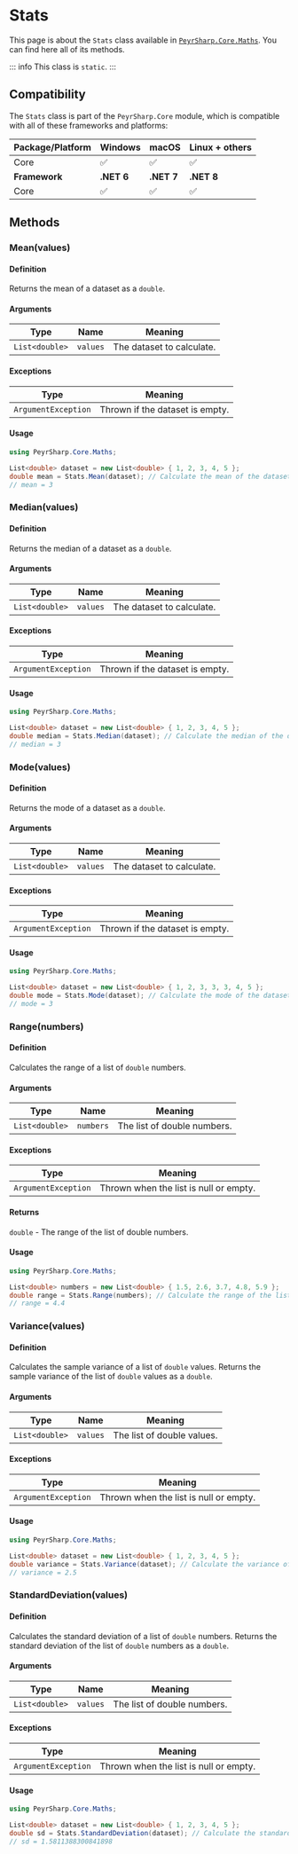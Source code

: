 # Stats

This page is about the `Stats` class available in [`PeyrSharp.Core.Maths`](/core/maths).
You can find here all of its methods.

::: info
This class is `static`.
:::

## Compatibility

The `Stats` class is part of the `PeyrSharp.Core` module, which is compatible with all of these frameworks and platforms:

| Package/Platform | Windows    | macOS      | Linux + others |
| ---------------- | ---------- | ---------- | -------------- |
| Core             | ✅         | ✅         | ✅             |
| **Framework**    | **.NET 6** | **.NET 7** | **.NET 8**     |
| Core             | ✅         | ✅         | ✅             |

## Methods

### Mean(values)

#### Definition

Returns the mean of a dataset as a `double`.

#### Arguments

| Type           | Name     | Meaning                   |
| -------------- | -------- | ------------------------- |
| `List<double>` | `values` | The dataset to calculate. |

#### Exceptions

| Type                | Meaning                         |
| ------------------- | ------------------------------- |
| `ArgumentException` | Thrown if the dataset is empty. |

#### Usage

```c#
using PeyrSharp.Core.Maths;

List<double> dataset = new List<double> { 1, 2, 3, 4, 5 };
double mean = Stats.Mean(dataset); // Calculate the mean of the dataset
// mean = 3
```

### Median(values)

#### Definition

Returns the median of a dataset as a `double`.

#### Arguments

| Type           | Name     | Meaning                   |
| -------------- | -------- | ------------------------- |
| `List<double>` | `values` | The dataset to calculate. |

#### Exceptions

| Type                | Meaning                         |
| ------------------- | ------------------------------- |
| `ArgumentException` | Thrown if the dataset is empty. |

#### Usage

```c#
using PeyrSharp.Core.Maths;

List<double> dataset = new List<double> { 1, 2, 3, 4, 5 };
double median = Stats.Median(dataset); // Calculate the median of the dataset
// median = 3
```

### Mode(values)

#### Definition

Returns the mode of a dataset as a `double`.

#### Arguments

| Type           | Name     | Meaning                   |
| -------------- | -------- | ------------------------- |
| `List<double>` | `values` | The dataset to calculate. |

#### Exceptions

| Type                | Meaning                         |
| ------------------- | ------------------------------- |
| `ArgumentException` | Thrown if the dataset is empty. |

#### Usage

```c#
using PeyrSharp.Core.Maths;

List<double> dataset = new List<double> { 1, 2, 3, 3, 3, 4, 5 };
double mode = Stats.Mode(dataset); // Calculate the mode of the dataset
// mode = 3
```

### Range(numbers)

#### Definition

Calculates the range of a list of `double` numbers.

#### Arguments

| Type           | Name      | Meaning                     |
| -------------- | --------- | --------------------------- |
| `List<double>` | `numbers` | The list of double numbers. |

#### Exceptions

| Type                | Meaning                                |
| ------------------- | -------------------------------------- |
| `ArgumentException` | Thrown when the list is null or empty. |

#### Returns

`double` - The range of the list of double numbers.

#### Usage

```c#
using PeyrSharp.Core.Maths;

List<double> numbers = new List<double> { 1.5, 2.6, 3.7, 4.8, 5.9 };
double range = Stats.Range(numbers); // Calculate the range of the list of numbers
// range = 4.4
```

### Variance(values)

#### Definition

Calculates the sample variance of a list of `double` values. Returns the sample variance of the list of `double` values as a `double`.

#### Arguments

| Type           | Name     | Meaning                    |
| -------------- | -------- | -------------------------- |
| `List<double>` | `values` | The list of double values. |

#### Exceptions

| Type                | Meaning                                |
| ------------------- | -------------------------------------- |
| `ArgumentException` | Thrown when the list is null or empty. |

#### Usage

```c#
using PeyrSharp.Core.Maths;

List<double> dataset = new List<double> { 1, 2, 3, 4, 5 };
double variance = Stats.Variance(dataset); // Calculate the variance of the dataset
// variance = 2.5
```

### StandardDeviation(values)

#### Definition

Calculates the standard deviation of a list of `double` numbers. Returns the standard deviation of the list of `double` numbers as a `double`.

#### Arguments

| Type           | Name     | Meaning                     |
| -------------- | -------- | --------------------------- |
| `List<double>` | `values` | The list of double numbers. |

#### Exceptions

| Type                | Meaning                                |
| ------------------- | -------------------------------------- |
| `ArgumentException` | Thrown when the list is null or empty. |

#### Usage

```c#
using PeyrSharp.Core.Maths;

List<double> dataset = new List<double> { 1, 2, 3, 4, 5 };
double sd = Stats.StandardDeviation(dataset); // Calculate the standard deviation of the dataset
// sd = 1.5811388300841898
```
